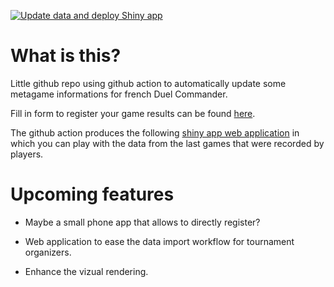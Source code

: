 [![Update data and deploy Shiny app](https://github.com/mwapl/dc-metagame/actions/workflows/update-and-deploy.yml/badge.svg)](https://github.com/mwapl/dc-metagame/actions/workflows/update-and-deploy.yml)

# What is this?

Little github repo using github action to automatically update some metagame informations for french Duel Commander.

Fill in form to register your game results can be found [here](https://script.google.com/macros/s/AKfycbypLu4K7h7oZ7k6kKpNl0uWtzl0QRcZQJB4Axfd--1vffgGcsnXSPUsHlWCpCusXva9/exec).

The github action produces the following [shiny app web application](https://5uwf89-mathieu-laurent.shinyapps.io/MetagameCDF2025/) in which you can play with the data from the
last games that were recorded by players.

# Upcoming features

- Maybe a small phone app that allows to directly register?

- Web application to ease the data import workflow for tournament organizers.

- Enhance the vizual rendering.
